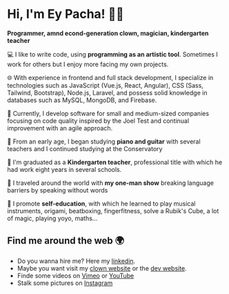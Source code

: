 # Hi, I'm Ey Pacha! 👋🏽
**Programmer, amnd econd-generation clown, magician, kindergarten teacher**

💻 I like to write code, using **programming as an artistic tool**. Sometimes I work for others but I enjoy more facing my own projects.

🌐 With experience in frontend and full stack development, I specialize in technologies such as JavaScript (Vue.js, React, Angular), CSS (Sass, Tailwind, Bootstrap), Node.js, Laravel, and possess solid knowledge in databases such as MySQL, MongoDB, and Firebase.

🚀 Currently, I develop software for small and medium-sized companies focusing on code quality inspired by the Joel Test and continual improvement with an agile approach.

🎹 From an early age, I began studying **piano and guitar** with several teachers and I continued studying at the Conservatory

👶 I'm graduated as a **Kindergarten teacher**, professional title with which he had work eight years in several schools.

🎪 I traveled around the world with **my one-man show** breaking language barriers by speaking without words 

📖 I promote **self-education**, with which he learned to play  musical instruments, origami, beatboxing, fingerfitness, solve a Rubik's Cube, a lot of magic, playing yoyo, maths...

## Find me around the web 🌍
- Do you wanna hire me? Here my [linkedin](https://linkedin.com/in/eypacha/).
- Maybe you want visit my [clown website](https://eypacha.com) or the [dev website](https://dev.eypacha.com).
- Finde some videos on [Vimeo](https://vimeo.com/eypacha) or [YouTube](https://youtube.com/eypacha)
- Stalk some pictures on [Instagram](https://instagram.com/eypacha)
